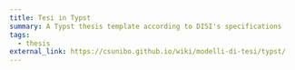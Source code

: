 ```yaml
---
title: Tesi in Typst
summary: A Typst thesis template according to DISI's specifications
tags:
  - thesis
external_link: https://csunibo.github.io/wiki/modelli-di-tesi/typst/
---
```

